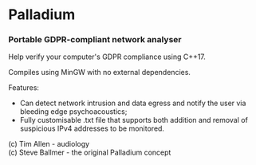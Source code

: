 # Palladium
### Portable GDPR-compliant network analyser

Help verify your computer's GDPR compliance using C++17.

Compiles using MinGW with no external dependencies.

Features:
- Can detect network intrusion and data egress and notify the user via bleeding edge psychoacoustics;
- Fully customisable .txt file that supports both addition and removal of suspicious IPv4 addresses to be monitored.



(c) Tim Allen - audiology  
(c) Steve Ballmer - the original Palladium concept
